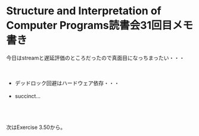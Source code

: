 # Structure and Interpretation of Computer Programs読書会31回目メモ書き
今日はstreamと遅延評価のところだったので真面目になっちまったい・・・<br />
<br />
<ul><br />
 <li>デッドロック回避はハードウェア依存・・・</li><br />
 <li>succinct...</li><br />
</ul><br />
<br />
次はExercise 3.50から。

